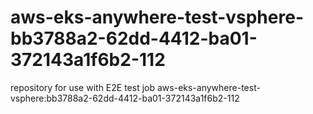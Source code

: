 # aws-eks-anywhere-test-vsphere-bb3788a2-62dd-4412-ba01-372143a1f6b2-112
repository for use with E2E test job aws-eks-anywhere-test-vsphere:bb3788a2-62dd-4412-ba01-372143a1f6b2-112
